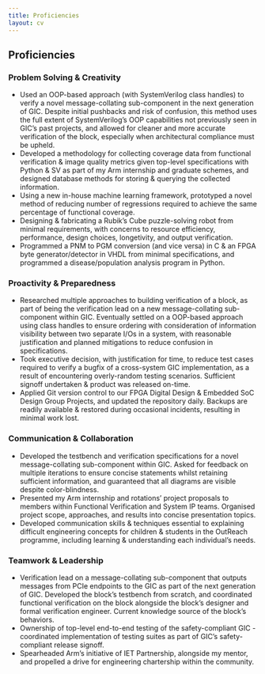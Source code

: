 ```yaml
---
title: Proficiencies
layout: cv
---
```


## Proficiencies

### Problem Solving & Creativity
- Used an OOP-based approach (with SystemVerilog class handles) to verify a novel message-collating sub-component in the next generation of GIC. Despite initial pushbacks and risk of confusion, this method uses the full extent of SystemVerilog’s OOP capabilities not previously seen in GIC’s past projects, and allowed for cleaner and more accurate verification of the block, especially when architectural compliance must be upheld.
- Developed a methodology for collecting coverage data from functional verification & image quality metrics given top-level specifications with Python & SV as part of my Arm internship and graduate schemes, and designed database methods for storing & querying the collected information.
- Using a new in-house machine learning framework, prototyped a novel method of reducing number of regressions required to achieve the same percentage of functional coverage.
- Designing & fabricating a Rubik’s Cube puzzle-solving robot from minimal requirements, with concerns to resource efficiency, performance, design choices, longetivity, and output verification.
- Programmed a PNM to PGM conversion (and vice versa) in C & an FPGA byte generator/detector in VHDL from minimal specifications, and programmed a disease/population analysis program in Python.

### Proactivity & Preparedness

- Researched multiple approaches to building verification of a block, as part of being the verification lead on a new message-collating sub-component within GIC. Eventually settled on a OOP-based approach using class handles to ensure ordering with consideration of information visibility between two separate I/Os in a system, with reasonable justification and planned mitigations to reduce confusion in specifications.
- Took executive decision, with justification for time, to reduce test cases required to verify a bugfix of a cross-system GIC implementation, as a result of encountering overly-random testing scenarios. Sufficient signoff undertaken & product was released on-time.
- Applied Git version control to our FPGA Digital Design & Embedded SoC Design Group Projects, and updated the repository daily. Backups are readily available & restored during occasional incidents, resulting in minimal work lost.

### Communication & Collaboration

- Developed the testbench and verification specifications for a novel message-collating sub-component within GIC. Asked for feedback on multiple iterations to ensure concise statements whilst retaining sufficient information, and guaranteed that all diagrams are visible despite color-blindness.
- Presented my Arm internship and rotations’ project proposals to members within Functional Verification and System IP teams. Organised project scope, approaches, and results into concise presentation topics.
- Developed communication skills & techniques essential to explaining difficult engineering concepts for children & students in the OutReach programme, including learning & understanding each individual’s needs.

### Teamwork & Leadership

- Verification lead on a message-collating sub-component that outputs messages from PCIe endpoints to the GIC as part of the next generation of GIC. Developed the block’s testbench from scratch, and coordinated functional verification on the block alongside the block’s designer and formal verification engineer. Current knowledge source of the block’s behaviors.
- Ownership of top-level end-to-end testing of the safety-compliant GIC - coordinated implementation of testing suites as part of GIC’s safety-compliant release signoff.
- Spearheaded Arm’s initiative of IET Partnership, alongside my mentor, and propelled a drive for engineering chartership within the community.